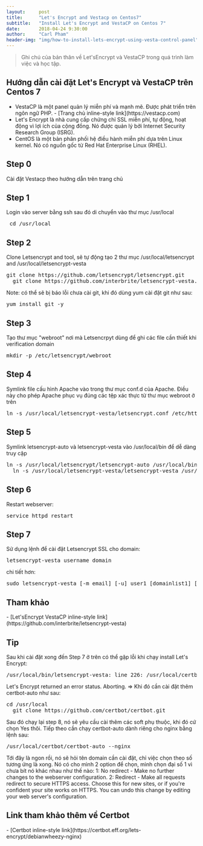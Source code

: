 ```yaml
---
layout:     post
title:      "Let's Encrypt and Vestacp on Centos7"
subtitle:   "Install Let's Encrypt and VestaCP on Centos 7"
date:       2018-04-24 9:30:00
author:     "Carl Pham"
header-img: "img/how-to-install-lets-encrypt-using-vesta-control-panel"
---
```

<blockquote>Ghi chú của bản thân về Let'sEncrypt và VestaCP trong quá trình làm việc và học tập.</blockquote>
<h2 class="section-heading">Hướng dẫn cài đặt Let's Encrypt và VestaCP trên Centos 7</h2>
<ul>
  <li>VestaCP là một panel quản lý miễn phí và mạnh mẽ. Được phát triển trên ngôn ngữ PHP. - [Trang chủ inline-style link](https://vestacp.com)</li>
  <li>Let's Encrypt là nhà cung cấp chứng chỉ SSL miễn phí, tự động, hoạt động vì lợi ích của cộng đồng. Nó được quản lý bởi Internet Security Research Group (ISRG).</li>
  <li>CentOS là một bản phân phối hệ điều hành miễn phí dựa trên Linux kernel. Nó có nguồn gốc từ Red Hat Enterprise Linux (RHEL).</li>
</ul>

<h2 class="section-heading">Step 0</h2>
<p>
  Cài đặt Vestacp theo hướng dẫn trên trang chủ
</p>

<h2 class="section-heading">Step 1</h2>
<p>
  Login vào server bằng ssh sau đó di chuyển vào thư mục /usr/local
  <pre> cd /usr/local </pre>
</p>

<h2 class="section-heading">Step 2</h2>
<p>
  Clone Letsencrypt and tool, sẽ tự động tạo 2 thư mục /usr/local/letsencrypt and /usr/local/letsencrypt-vesta
  <pre>git clone https://github.com/letsencrypt/letsencrypt.git
  git clone https://github.com/interbrite/letsencrypt-vesta.git</pre>
  Note: có thể sẽ bị báo lỗi chưa cài git, khi đó dùng yum cài đặt git như sau: <pre>yum install git -y</pre>
</p>

<h2 class="section-heading">Step 3</h2>
<p>
  Tạo thư mục "webroot" nơi mà Letsencrpyt dùng để ghi các file cần thiết khi verification domain
  <pre>mkdir -p /etc/letsencrypt/webroot</pre>
</p>

<h2 class="section-heading">Step 4</h2>
<p>
  Symlink file cấu hình Apache vào trong thư mục conf.d của Apache. Điều này cho phép Apache phục vụ đúng các tệp xác thực từ thư mục webroot ở trên
  <pre>ln -s /usr/local/letsencrypt-vesta/letsencrypt.conf /etc/httpd/conf.d/letsencrypt.conf</pre>
</p>

<h2 class="section-heading">Step 5</h2>
<p>
  Symlink letsencrypt-auto và letsencrypt-vesta vào /usr/local/bin để dễ dàng truy cập
  <pre>ln -s /usr/local/letsencrypt/letsencrypt-auto /usr/local/bin/letsencrypt-auto
  ln -s /usr/local/letsencrypt-vesta/letsencrypt-vesta /usr/local/bin/letsencrypt-vesta</pre>
</p>

<h2 class="section-heading">Step 6</h2>
<p>
  Restart webserver:
  <pre>service httpd restart</pre>
</p>

<h2 class="section-heading">Step 7</h2>
<p>
  Sử dụng lệnh để cài đặt Letsencrypt SSL cho domain:
  <pre>letsencrypt-vesta username domain</pre>
  chi tiết hơn: <pre>sudo letsencrypt-vesta [-m email] [-u] user1 [domainlist1] [...-u userN [domainlistN]]</pre>
</p>

<h2 class="section-heading">Tham khảo</h2>
  - [Let'sEncrypt VestaCP inline-style link](https://github.com/interbrite/letsencrypt-vesta)

<h2 class="section-heading">Tip</h2>
<p>
  Sau khi cài đặt xong đến Step 7 ở trên có thể gặp lỗi khi chạy install Let's Encrypt:
  <pre>/usr/local/bin/letsencrypt-vesta: line 226: /usr/local/certbot/certbot-auto: No such file or directory</pre>
Let's Encrypt returned an error status.  Aborting.
=> Khi đó cần cài đặt thêm certbot-auto như sau:
  <pre>cd /usr/local
  git clone https://github.com/certbot/certbot.git</pre>
Sau đó chạy lại step 8, nó sẽ yêu cầu cài thêm các soft phụ thuộc, khi đó cứ chọn Yes thôi.
Tiếp theo cần chạy certbot-auto dành riêng cho nginx bằng lệnh sau:
  <pre>/usr/local/certbot/certbot-auto --nginx</pre>
Tới đây là ngon rồi, nó sẽ hỏi tên domain cần cài đặt, chỉ việc chọn theo số tương ứng là xong.
Nó có cho mình 2 option để chọn, mình chọn đại số 1 vì chưa bít nó khác nhau như thế nào:
1: No redirect - Make no further changes to the webserver configuration.
2: Redirect - Make all requests redirect to secure HTTPS access. Choose this for
new sites, or if you're confident your site works on HTTPS. You can undo this
change by editing your web server's configuration.
</p>

<h2 class="section-heading">Link tham khảo thêm về Certbot</h2>
  - [Certbot inline-style link](https://certbot.eff.org/lets-encrypt/debianwheezy-nginx)
